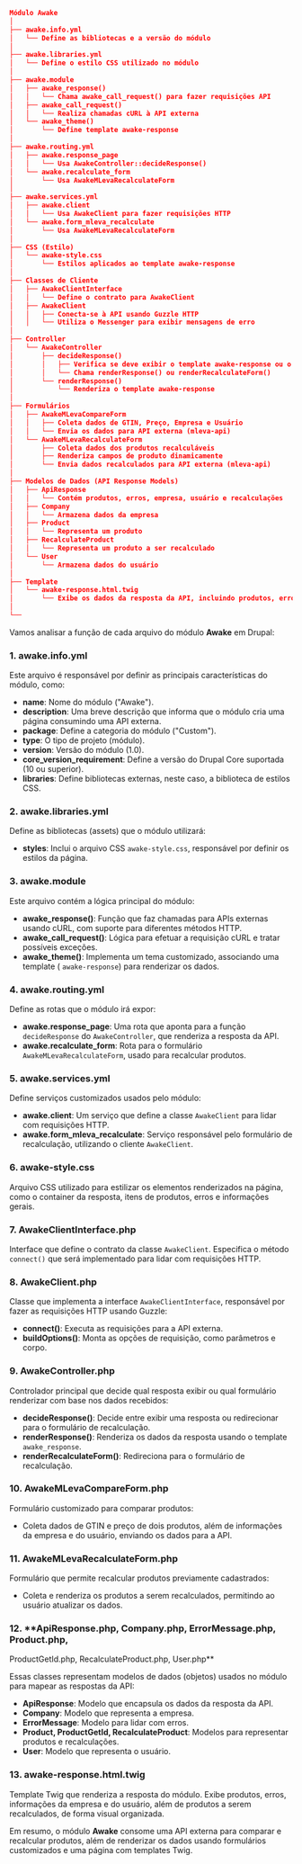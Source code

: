 ```json
Módulo Awake
│
├── awake.info.yml
│   └── Define as bibliotecas e a versão do módulo
│
├── awake.libraries.yml
│   └── Define o estilo CSS utilizado no módulo
│
├── awake.module
│   ├── awake_response()
│   │   └── Chama awake_call_request() para fazer requisições API
│   ├── awake_call_request()
│   │   └── Realiza chamadas cURL à API externa
│   └── awake_theme()
│       └── Define template awake-response
│
├── awake.routing.yml
│   ├── awake.response_page
│   │   └── Usa AwakeController::decideResponse()
│   └── awake.recalculate_form
│       └── Usa AwakeMLevaRecalculateForm
│
├── awake.services.yml
│   ├── awake.client
│   │   └── Usa AwakeClient para fazer requisições HTTP
│   └── awake.form_mleva_recalculate
│       └── Usa AwakeMLevaRecalculateForm
│
├── CSS (Estilo)
│   └── awake-style.css
│       └── Estilos aplicados ao template awake-response
│
├── Classes de Cliente
│   ├── AwakeClientInterface
│   │   └── Define o contrato para AwakeClient
│   ├── AwakeClient
│   │   ├── Conecta-se à API usando Guzzle HTTP
│   │   └── Utiliza o Messenger para exibir mensagens de erro
│
├── Controller
│   └── AwakeController
│       ├── decideResponse()
│       │   ├── Verifica se deve exibir o template awake-response ou o formulário de recalculação
│       │   └── Chama renderResponse() ou renderRecalculateForm()
│       └── renderResponse()
│           └── Renderiza o template awake-response
│
├── Formulários
│   ├── AwakeMLevaCompareForm
│   │   ├── Coleta dados de GTIN, Preço, Empresa e Usuário
│   │   └── Envia os dados para API externa (mleva-api)
│   └── AwakeMLevaRecalculateForm
│       ├── Coleta dados dos produtos recalculáveis
│       ├── Renderiza campos de produto dinamicamente
│       └── Envia dados recalculados para API externa (mleva-api)
│
├── Modelos de Dados (API Response Models)
│   ├── ApiResponse
│   │   └── Contém produtos, erros, empresa, usuário e recalculações
│   ├── Company
│   │   └── Armazena dados da empresa
│   ├── Product
│   │   └── Representa um produto
│   ├── RecalculateProduct
│   │   └── Representa um produto a ser recalculado
│   └── User
│       └── Armazena dados do usuário
│
├── Template
│   └── awake-response.html.twig
│       └── Exibe os dados da resposta da API, incluindo produtos, erros e informações da empresa/usuário
│
└──
```

Vamos analisar a função de cada arquivo do módulo **Awake** em Drupal:

### 1. **awake.info.yml**

Este arquivo é responsável por definir as principais características do módulo,
como:

- **name**: Nome do módulo ("Awake").
- **description**: Uma breve descrição que informa que o módulo cria uma página
  consumindo uma API externa.
- **package**: Define a categoria do módulo ("Custom").
- **type**: O tipo de projeto (módulo).
- **version**: Versão do módulo (1.0).
- **core_version_requirement**: Define a versão do Drupal Core suportada (10 ou
  superior).
- **libraries**: Define bibliotecas externas, neste caso, a biblioteca de
  estilos CSS.

### 2. **awake.libraries.yml**

Define as bibliotecas (assets) que o módulo utilizará:

- **styles**: Inclui o arquivo CSS `awake-style.css`, responsável por definir os
  estilos da página.

### 3. **awake.module**

Este arquivo contém a lógica principal do módulo:

- **awake_response()**: Função que faz chamadas para APIs externas usando cURL,
  com suporte para diferentes métodos HTTP.
- **awake_call_request()**: Lógica para efetuar a requisição cURL e tratar
  possíveis exceções.
- **awake_theme()**: Implementa um tema customizado, associando uma template (
  `awake-response`) para renderizar os dados.

### 4. **awake.routing.yml**

Define as rotas que o módulo irá expor:

- **awake.response_page**: Uma rota que aponta para a função `decideResponse` do
  `AwakeController`, que renderiza a resposta da API.
- **awake.recalculate_form**: Rota para o formulário
  `AwakeMLevaRecalculateForm`, usado para recalcular produtos.

### 5. **awake.services.yml**

Define serviços customizados usados pelo módulo:

- **awake.client**: Um serviço que define a classe `AwakeClient` para lidar com
  requisições HTTP.
- **awake.form_mleva_recalculate**: Serviço responsável pelo formulário de
  recalculação, utilizando o cliente `AwakeClient`.

### 6. **awake-style.css**

Arquivo CSS utilizado para estilizar os elementos renderizados na página, como o
container da resposta, itens de produtos, erros e informações gerais.

### 7. **AwakeClientInterface.php**

Interface que define o contrato da classe `AwakeClient`. Especifica o método
`connect()` que será implementado para lidar com requisições HTTP.

### 8. **AwakeClient.php**

Classe que implementa a interface `AwakeClientInterface`, responsável por fazer
as requisições HTTP usando Guzzle:

- **connect()**: Executa as requisições para a API externa.
- **buildOptions()**: Monta as opções de requisição, como parâmetros e corpo.

### 9. **AwakeController.php**

Controlador principal que decide qual resposta exibir ou qual formulário
renderizar com base nos dados recebidos:

- **decideResponse()**: Decide entre exibir uma resposta ou redirecionar para o
  formulário de recalculação.
- **renderResponse()**: Renderiza os dados da resposta usando o template
  `awake_response`.
- **renderRecalculateForm()**: Redireciona para o formulário de recalculação.

### 10. **AwakeMLevaCompareForm.php**

Formulário customizado para comparar produtos:

- Coleta dados de GTIN e preço de dois produtos, além de informações da empresa
  e do usuário, enviando os dados para a API.

### 11. **AwakeMLevaRecalculateForm.php**

Formulário que permite recalcular produtos previamente cadastrados:

- Coleta e renderiza os produtos a serem recalculados, permitindo ao usuário
  atualizar os dados.

### 12. **ApiResponse.php, Company.php, ErrorMessage.php, Product.php,
ProductGetId.php, RecalculateProduct.php, User.php**

Essas classes representam modelos de dados (objetos) usados no módulo para
mapear as respostas da API:

- **ApiResponse**: Modelo que encapsula os dados da resposta da API.
- **Company**: Modelo que representa a empresa.
- **ErrorMessage**: Modelo para lidar com erros.
- **Product, ProductGetId, RecalculateProduct**: Modelos para representar
  produtos e recalculações.
- **User**: Modelo que representa o usuário.

### 13. **awake-response.html.twig**

Template Twig que renderiza a resposta do módulo. Exibe produtos, erros,
informações da empresa e do usuário, além de produtos a serem recalculados, de
forma visual organizada.

Em resumo, o módulo **Awake** consome uma API externa para comparar e recalcular
produtos, além de renderizar os dados usando formulários customizados e uma
página com templates Twig.